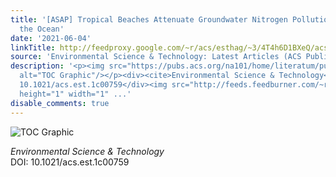 ```yaml
---
title: '[ASAP] Tropical Beaches Attenuate Groundwater Nitrogen Pollution Flowing to
  the Ocean'
date: '2021-06-04'
linkTitle: http://feedproxy.google.com/~r/acs/esthag/~3/4T4h6D1BXeQ/acs.est.1c00759
source: 'Environmental Science & Technology: Latest Articles (ACS Publications)'
description: '<p><img src="https://pubs.acs.org/na101/home/literatum/publisher/achs/journals/content/esthag/0/esthag.ahead-of-print/acs.est.1c00759/20210604/images/medium/es1c00759_0005.gif"
  alt="TOC Graphic"/></p><div><cite>Environmental Science & Technology</cite></div><div>DOI:
  10.1021/acs.est.1c00759</div><img src="http://feeds.feedburner.com/~r/acs/esthag/~4/4T4h6D1BXeQ"
  height="1" width="1" ...'
disable_comments: true
---
```

<p><img src="https://pubs.acs.org/na101/home/literatum/publisher/achs/journals/content/esthag/0/esthag.ahead-of-print/acs.est.1c00759/20210604/images/medium/es1c00759_0005.gif" alt="TOC Graphic"/></p><div><cite>Environmental Science & Technology</cite></div><div>DOI: 10.1021/acs.est.1c00759</div><img src="http://feeds.feedburner.com/~r/acs/esthag/~4/4T4h6D1BXeQ" height="1" width="1" ...